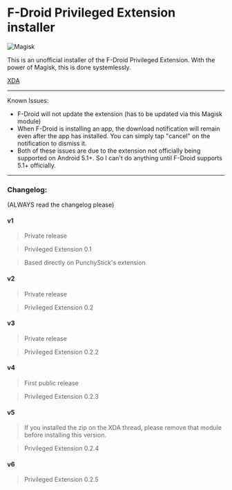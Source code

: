 # F-Droid Privileged Extension installer

![Magisk](http://i.imgur.com/WA4LBkF.png)

This is an unofficial installer of the F-Droid Privileged Extension. With the power of Magisk, this is done systemlessly.

[XDA](https://forum.xda-developers.com/apps/magisk/module-f-droid-privileged-extension-t3587068#post71796001)

---

Known Issues:

* F-Droid will not update the extension (has to be updated via this Magisk module)
* When F-Droid is installing an app, the download notification will remain even after the app has installed. You can simply tap "cancel" on the notification to dismiss it.
* Both of these issues are due to the extension not officially being supported on Android 5.1+. So I can't do anything until F-Droid supports 5.1+ officially.

---

### Changelog:

(ALWAYS read the changelog please)

#### v1

>Private release

>Privileged Extension 0.1

>Based directly on PunchyStick's extension



#### v2

>Private release

>Privileged Extension 0.2

#### v3

>Private release

>Privileged Extension 0.2.2

#### v4

>First public release

>Privileged Extension 0.2.3

#### v5

>If you installed the zip on the XDA thread, please remove that module before installing this version.

>Privileged Extension 0.2.4

#### v6

>Privileged Extension 0.2.5
